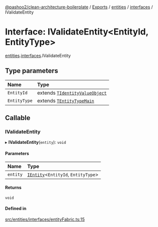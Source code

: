 [@pashoo2/clean-architecture-boilerplate](../README.md) / [Exports](../modules.md) / [entities](../modules/entities.md) / [interfaces](../modules/entities.interfaces.md) / IValidateEntity

# Interface: IValidateEntity<EntityId, EntityType\>

[entities](../modules/entities.md).[interfaces](../modules/entities.interfaces.md).IValidateEntity

## Type parameters

| Name | Type |
| :------ | :------ |
| `EntityId` | extends [`TIdentityValueObject`](../modules/valueobject.interfaces.md#tidentityvalueobject) |
| `EntityType` | extends [`TEntityTypeMain`](../modules/entities.interfaces.md#tentitytypemain) |

## Callable

### IValidateEntity

▸ **IValidateEntity**(`entity`): `void`

#### Parameters

| Name | Type |
| :------ | :------ |
| `entity` | [`IEntity`](entities.interfaces.ientity.md)<`EntityId`, `EntityType`\> |

#### Returns

`void`

#### Defined in

[src/entities/interfaces/entityFabric.ts:15](https://github.com/pashoo2/clean-architecture-boilerplate/blob/e82048b/src/entities/interfaces/entityFabric.ts#L15)
